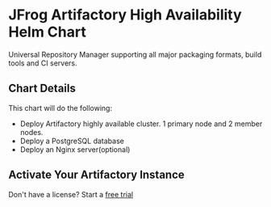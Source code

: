 # JFrog Artifactory High Availability Helm Chart

Universal Repository Manager supporting all major packaging formats, build tools and CI servers.

## Chart Details
This chart will do the following:

* Deploy Artifactory highly available cluster. 1 primary node and 2 member nodes.
* Deploy a PostgreSQL database
* Deploy an Nginx server(optional)

## Activate Your Artifactory Instance 
Don't have a license? Start a [free trial](https://jfrog.com/artifactory/free-trial/)
